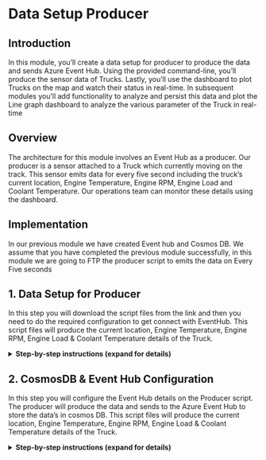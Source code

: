 
# Data Setup Producer

## Introduction

In this module, you’ll create a data setup for producer to  produce the data and sends Azure Event Hub. Using the provided command-line, you’ll produce the sensor data of Trucks. Lastly, you’ll use the dashboard to plot Trucks on the map and watch their status in real-time. In subsequent modules you’ll add functionality to analyze and persist this data and plot the Line graph dashboard to analyze the various parameter of the Truck in real-time

## Overview

The architecture for this module involves an Event Hub as a producer. Our producer is a sensor attached to a Truck which currently moving on the track. This sensor emits data for every five second including the truck’s current location, Engine Temperature, Engine RPM, Engine Load and Coolant Temperature. Our operations team can monitor these details using the dashboard.


## Implementation

In our previous module we have created Event hub and Cosmos DB. We assume that you have completed the previous module successfully, in this module we are going to FTP the producer script to emits the data on Every Five seconds
  
## 1. Data Setup for Producer

In this step you will download the script files from the link and then you need to do the required configuration to get connect with EventHub. This script files will produce the current location, Engine Temperature, Engine RPM, Engine Load & Coolant Temperature details of the Truck.

<details>
<summary><strong>Step-by-step instructions (expand for details)</strong></summary><p>
 
 1. Click the [link](https://github.com/iyyappan16/AzureHereMap/blob/master/2_Data_Setup_Producer/Producer.zip) and download the zip file (Producer.zip) and extract it to your local machine.

	
1. Open Azure Portal home page and login with your credentials.

	![HERE Maps & Location Services Data Streams](../Images/1_AzureHome_CloudShell.png)

1. Click on **Cloud shell** to open the Azure PowerShell command-line.

1. Let’s it open the **PowerShell command-line** it may take few seconds to open up

	![HERE Maps & Location Services Data Streams](../Images/2_PowershellCommandline.png)
	
1. Ensure that the command-line interface indicates its **PowerShell**, by default it will be in the Azure directory. We need to set location to execute our Producer script. Execute the below command to set location

                >Set-Location $home 
	
		
6. It changes the directory and it set’s the home location of the user profile

	
1. In menu tab click on **Upload/Download** files icon then click on upload to upload our zip file 

	![HERE Maps & Location Services Data Streams](../Images/3_UploadFiles.png)
	
1. Browse to the directory where you saved the Zip file locally which you have downloaded in step-1. Choose the file and **Upload**.

	![HERE Maps & Location Services Data Streams](../Images/4_UploadComplete.png)
	
1. Once the upload is completed successfully. The you need to extract the file, for extracting it  use the below command

	            >Expand-Archive “Producer.zip”
         
        
     ![HERE Maps & Location Services Data Streams](../Images/5_FilesExtraction.png)
  
1. It may take few seconds to extract, after successful extraction you can verify the file by using the below command. 

              >ls
              
1. It lists the directories available in the current directory. so, you can find the unzipped/ extracted **Producer** folder. 
  
</p></details>


## 2. CosmosDB & Event Hub Configuration

In this step you will configure the Event Hub details on the Producer script. The producer will produce the data and sends to the Azure Event Hub to store the data’s in cosmos DB. This script files will produce the current location, Engine Temperature, Engine RPM, Engine Load & Coolant Temperature details of the Truck. 

<details>
<summary><strong>Step-by-step instructions (expand for details)</strong></summary><p>
 
1. Navigate to the **Producer** directory by executing the below command

		>cd Producer

1. In menu tab click on **Open editor** icon, it opens the VS code text editor online

	![HERE Maps & Location Services Data Streams](../Images/6_CloudBashEditor.png)

1. In the text editor left panel select the **Producer** folder under this find & open **config.json**

	![HERE Maps & Location Services Data Streams](../Images/7_ConfigurationChanges.png)
	
	
1. In **config.json** find the key **here_credentials** and replace the **app_id** & **app_code** with **HERE APP_ID** & **APP_CODE** value which you copied in the module 1.


1. In **config.json** Find the key **eventhub** and replace the **connection_string** with **Event Hub Connection string-primary key** value which you copied in the module 1. 

		
1. In **config.json** Find the key **cosmosdb** and replace the **uri** & **masterKey** with **Cosmos DB URI** & **Cosmos DB PRIMARY KEY** value which you copied in the module 1.
	
1. After making the changes, click on more tab to save the file. Click on more tab on the right corner, click **save** to save the file. Then click on **close editor** to close the window.

	![HERE Maps & Location Services Data Streams](../Images/8_SaveConfiguration&CloseEditor.png)
	
		
1. Now back in to PowerShell execute the below command to validate the producer script. You can see the data’s emitting by the Trucks. By default, it produces five trucks data.

		>node producer.js	
		
	![HERE Maps & Location Services Data Streams](../Images/10_ProducerResultConsole_1.png)
	
	
1. You can run up to 10 Trucks to emit data. You can mention the number of trucks should run at a time by mentioning in the command line. You can mention from 1 to 10.

		>node producer.js 8

	![HERE Maps & Location Services Data Streams](../Images/10_ProducerResultConsole_2.png)
	  
</p></details>









